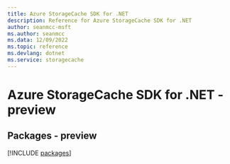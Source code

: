 ```yaml
---
title: Azure StorageCache SDK for .NET
description: Reference for Azure StorageCache SDK for .NET
author: seanmcc-msft
ms.author: seanmcc
ms.data: 12/09/2022
ms.topic: reference
ms.devlang: dotnet
ms.service: storagecache
---
```

# Azure StorageCache SDK for .NET - preview
## Packages - preview
[!INCLUDE [packages](storagecache-index.md)]